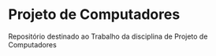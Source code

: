 # Projeto de Computadores

Repositório destinado ao Trabalho  da disciplina de Projeto de Computadores
